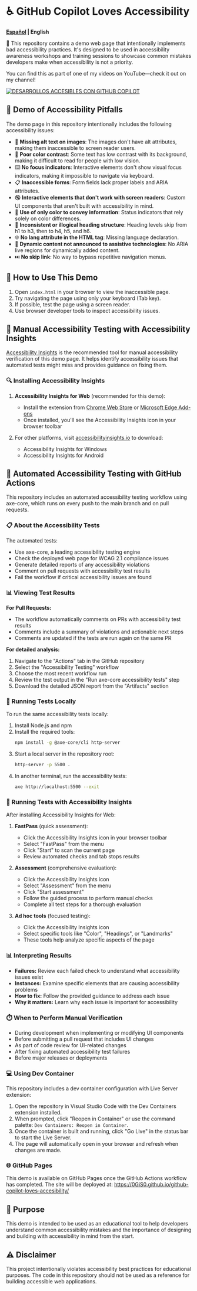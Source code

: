 # ♿ GitHub Copilot Loves Accessibility

**[Español](README.md) | English**

👋 This repository contains a demo web page that intentionally implements bad accessibility practices. It's designed to be used in accessibility awareness workshops and training sessions to showcase common mistakes developers make when accessibility is not a priority.

You can find this as part of one of my videos on YouTube—check it out on my channel!

[![DESARROLLOS ACCESIBLES CON GITHUB COPILOT](https://github.com/user-attachments/assets/529f8f05-47dc-419c-b63d-23cc80a40a7f)](https://youtu.be/scuLmec8LmY)


## 🚨 Demo of Accessibility Pitfalls

The demo page in this repository intentionally includes the following accessibility issues:

- 🚫 **Missing alt text on images**: The images don't have alt attributes, making them inaccessible to screen reader users.
- 👀 **Poor color contrast**: Some text has low contrast with its background, making it difficult to read for people with low vision.
- ⌨️ **No focus indicators**: Interactive elements don't show visual focus indicators, making it impossible to navigate via keyboard.
- 📋 **Inaccessible forms**: Form fields lack proper labels and ARIA attributes.
- 🔇 **Interactive elements that don't work with screen readers**: Custom UI components that aren't built with accessibility in mind.
- 🎨 **Use of only color to convey information**: Status indicators that rely solely on color differences.
- 🔄 **Inconsistent or illogical heading structure**: Heading levels skip from h1 to h3, then to h4, h5, and h6.
- 🌐 **No lang attribute in the HTML tag**: Missing language declaration.
- 📢 **Dynamic content not announced to assistive technologies**: No ARIA live regions for dynamically added content.
- ⏭️ **No skip link**: No way to bypass repetitive navigation menus.

## 📝 How to Use This Demo

1. Open `index.html` in your browser to view the inaccessible page.
2. Try navigating the page using only your keyboard (Tab key).
3. If possible, test the page using a screen reader.
4. Use browser developer tools to inspect accessibility issues.

## 🧪 Manual Accessibility Testing with Accessibility Insights

[Accessibility Insights](https://accessibilityinsights.io/) is the recommended tool for manual accessibility verification of this demo page. It helps identify accessibility issues that automated tests might miss and provides guidance on fixing them.

### 🔍 Installing Accessibility Insights

1. **Accessibility Insights for Web** (recommended for this demo):
   - Install the extension from [Chrome Web Store](https://chrome.google.com/webstore/detail/accessibility-insights-fo/pbjjkligggfmakdaogkfomddhfmpjeni) or [Microsoft Edge Add-ons](https://microsoftedge.microsoft.com/addons/detail/accessibility-insights-fo/nlgdhundjgnlbnjacdfdgpbmnjdpkged)
   - Once installed, you'll see the Accessibility Insights icon in your browser toolbar

2. For other platforms, visit [accessibilityinsights.io](https://accessibilityinsights.io/) to download:
   - Accessibility Insights for Windows
   - Accessibility Insights for Android

## 🤖 Automated Accessibility Testing with GitHub Actions

This repository includes an automated accessibility testing workflow using axe-core, which runs on every push to the main branch and on pull requests.

### 📋 About the Accessibility Tests

The automated tests:
- Use axe-core, a leading accessibility testing engine
- Check the deployed web page for WCAG 2.1 compliance issues
- Generate detailed reports of any accessibility violations
- Comment on pull requests with accessibility test results
- Fail the workflow if critical accessibility issues are found

### 📊 Viewing Test Results

**For Pull Requests:**
- The workflow automatically comments on PRs with accessibility test results
- Comments include a summary of violations and actionable next steps
- Comments are updated if the tests are run again on the same PR

**For detailed analysis:**
1. Navigate to the "Actions" tab in the GitHub repository
2. Select the "Accessibility Testing" workflow
3. Choose the most recent workflow run
4. Review the test output in the "Run axe-core accessibility tests" step
5. Download the detailed JSON report from the "Artifacts" section

### 🔄 Running Tests Locally

To run the same accessibility tests locally:

1. Install Node.js and npm
2. Install the required tools:
   ```bash
   npm install -g @axe-core/cli http-server
   ```
3. Start a local server in the repository root:
   ```bash
   http-server -p 5500 .
   ```
4. In another terminal, run the accessibility tests:
   ```bash
   axe http://localhost:5500 --exit
   ```

### 🔧 Running Tests with Accessibility Insights

After installing Accessibility Insights for Web:

1. **FastPass** (quick assessment):
   - Click the Accessibility Insights icon in your browser toolbar
   - Select "FastPass" from the menu
   - Click "Start" to scan the current page
   - Review automated checks and tab stops results

2. **Assessment** (comprehensive evaluation):
   - Click the Accessibility Insights icon
   - Select "Assessment" from the menu
   - Click "Start assessment" 
   - Follow the guided process to perform manual checks
   - Complete all test steps for a thorough evaluation

3. **Ad hoc tools** (focused testing):
   - Click the Accessibility Insights icon
   - Select specific tools like "Color", "Headings", or "Landmarks"
   - These tools help analyze specific aspects of the page

### 📊 Interpreting Results

- **Failures:** Review each failed check to understand what accessibility issues exist
- **Instances:** Examine specific elements that are causing accessibility problems
- **How to fix:** Follow the provided guidance to address each issue
- **Why it matters:** Learn why each issue is important for accessibility

### ⏱️ When to Perform Manual Verification

- During development when implementing or modifying UI components
- Before submitting a pull request that includes UI changes
- As part of code review for UI-related changes
- After fixing automated accessibility test failures
- Before major releases or deployments

### 💻 Using Dev Container

This repository includes a dev container configuration with Live Server extension:

1. Open the repository in Visual Studio Code with the Dev Containers extension installed.
2. When prompted, click "Reopen in Container" or use the command palette: `Dev Containers: Reopen in Container`.
3. Once the container is built and running, click "Go Live" in the status bar to start the Live Server.
4. The page will automatically open in your browser and refresh when changes are made.

### 🌐 GitHub Pages

This demo is available on GitHub Pages once the GitHub Actions workflow has completed. The site will be deployed at: https://0GiS0.github.io/github-copilot-loves-accesibility/

## 🎯 Purpose

This demo is intended to be used as an educational tool to help developers understand common accessibility mistakes and the importance of designing and building with accessibility in mind from the start.

## ⚠️ Disclaimer

This project intentionally violates accessibility best practices for educational purposes. The code in this repository should not be used as a reference for building accessible web applications.